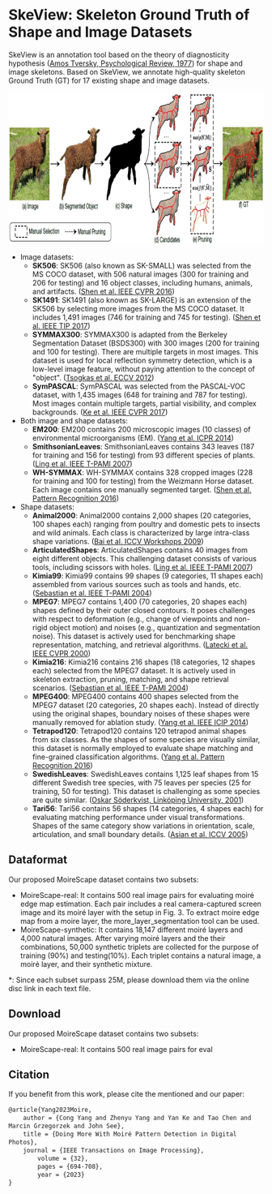 # SkeView: Skeleton Ground Truth of Shape and Image Datasets

SkeView is an annotation tool based on the theory of diagnosticity hypothesis ([Amos Tversky, Psychological Review, 1977](http://www.ai.mit.edu/projects/dm/Tversky-features.pdf)) for shape and image skeletons. Based on SkeView, we annotate high-quality skeleton Ground Truth (GT) for 17 existing shape and image datasets.

<img src="skeview.jpg" height="300">

- Image datasets:
  - **SK506**: SK506 (also known as SK-SMALL) was selected from the MS COCO dataset, with 506 natural images (300 for training and 206 for testing) and 16 object classes, including humans, animals, and artifacts. ([Shen et al. IEEE CVPR 2016](https://openaccess.thecvf.com/content_cvpr_2016/papers/Shen_Object_Skeleton_Extraction_CVPR_2016_paper.pdf))
  - **SK1491**: SK1491 (also known as SK-LARGE) is an extension of the SK506 by selecting more images from the MS COCO dataset. It includes 1,491 images (746 for training and 745 for testing). ([Shen et al. IEEE TIP 2017](https://ieeexplore.ieee.org/abstract/document/8000414))
  - **SYMMAX300**: SYMMAX300 is adapted from the Berkeley Segmentation Dataset (BSDS300) with 300 images (200 for training and 100 for testing). There are multiple targets in most images. This dataset is used for local reflection symmetry detection, which is a low-level image feature, without paying attention to the concept of "object". ([Tsogkas et al. ECCV 2012](https://inria.hal.science/hal-00856535/document))
  - **SymPASCAL**: SymPASCAL was selected from the PASCAL-VOC dataset, with 1,435 images (648 for training and 787 for testing). Most images contain multiple targets, partial visibility, and complex backgrounds. ([Ke et al. IEEE CVPR 2017](https://openaccess.thecvf.com/content_cvpr_2017/papers/Ke_SRN_Side-output_Residual_CVPR_2017_paper.pdf))
- Both image and shape datasets:
  - **EM200**: EM200 contains 200 microscopic images (10 classes) of environmental microorganisms (EM). ([Yang et al. ICPR 2014](https://projet.liris.cnrs.fr/imagine/pub/proceedings/ICPR-2014/data/5209d374.pdf))
  - **SmithsonianLeaves**: SmithsonianLeaves contains 343 leaves (187 for training and 156 for testing) from 93 different species of plants. ([Ling et al. IEEE T-PAMI 2007](https://citeseerx.ist.psu.edu/document?repid=rep1&type=pdf&doi=c9bb27a60b6c2555a4c01c4c0b8808f1e3625403))
  - **WH-SYMMAX**: WH-SYMMAX contains 328 cropped images (228 for training and 100 for testing) from the Weizmann Horse dataset. Each image contains one manually segmented target. ([Shen et al. Pattern Recognition 2016](https://www.vlrlab.net/admin/uploads/avatars/Multiple_instance_subspace_learning_via_partial_random_projection_tree_for_local_reflection_symmetry_in_natural_images.pdf))
- Shape datasets:
  - **Animal2000**: Animal2000 contains 2,000 shapes (20 categories, 100 shapes each) ranging from poultry and domestic pets to insects and wild animals. Each class is characterized by large intra-class shape variations. ([Bai et al. ICCV Workshops 2009](http://pages.ucsd.edu/~ztu/publication/iccv09_nordia_ics.pdf))
  - **ArticulatedShapes**: ArticulatedShapes contains 40 images from eight different objects. This challenging dataset consists of various tools, including scissors with holes. ([Ling et al. IEEE T-PAMI 2007](https://citeseerx.ist.psu.edu/document?repid=rep1&type=pdf&doi=c9bb27a60b6c2555a4c01c4c0b8808f1e3625403))
  - **Kimia99**: Kimia99 contains 99 shapes (9 categories, 11 shapes each) assembled from various sources such as tools and hands, etc. ([Sebastian et al. IEEE T-PAMI 2004](https://ieeexplore.ieee.org/abstract/document/1273924))
  - **MPEG7**: MPEG7 contains 1,400 (70 categories, 20 shapes each) shapes defined by their outer closed contours. It poses challenges with respect to deformation (e.g., change of viewpoints and non-rigid object motion) and noises (e.g., quantization and segmentation noise). This dataset is actively used for benchmarking shape representation, matching, and retrieval algorithms. ([Latecki et al. IEEE CVPR 2000](https://ieeexplore.ieee.org/abstract/document/855850))
  - **Kimia216**: Kimia216 contains 216 shapes (18 categories, 12 shapes each) selected from the MPEG7 dataset. It is actively used in skeleton extraction, pruning, matching, and shape retrieval scenarios. ([Sebastian et al. IEEE T-PAMI 2004](https://ieeexplore.ieee.org/abstract/document/1273924))
  - **MPEG400**: MPEG400 contains 400 shapes selected from the MPEG7 dataset (20 categories, 20 shapes each). Instead of directly using the original shapes, boundary noises of these shapes were manually removed for ablation study. ([Yang et al. IEEE ICIP 2014](https://ieeexplore.ieee.org/abstract/document/7025446))
  - **Tetrapod120**: Tetrapod120 contains 120 tetrapod animal shapes from six classes. As the shapes of some species are visually similar, this dataset is normally employed to evaluate shape matching and fine-grained classification algorithms. ([Yang et al. Pattern Recognition 2016](https://www.sciencedirect.com/science/article/abs/pii/S0031320316000431))
  - **SwedishLeaves**: SwedishLeaves contains 1,125 leaf shapes from 15 different Swedish tree species, with 75 leaves per species (25 for training, 50 for testing). This dataset is challenging as some species are quite similar. ([Oskar Söderkvist, Linköping University, 2001](https://www.diva-portal.org/smash/get/diva2:303038/FULLTEXT01.pdf))
  - **Tari56**: Tari56 contains 56 shapes (14 categories, 4 shapes each) for evaluating matching performance under visual transformations. Shapes of the same category show variations in orientation, scale, articulation, and small boundary details. ([Asian et al. ICCV 2005](https://ieeexplore.ieee.org/abstract/document/1544875))


## Dataformat

Our proposed MoireScape dataset contains two subsets:
 - MoireScape-real: It contains 500 real image pairs for evaluating moiré edge map estimation. Each pair includes a real camera-captured screen image and its moiré layer with the setup in Fig. 3. To extract moire edge map from a moire layer, the more_layer_segmentation tool can be used.
 - MoireScape-synthetic: It contains 18,147 different moiré layers and 4,000 natural images. After varying moiré layers and the their combinations, 50,000 synthetic triplets are collected for the purpose of training (90%) and testing(10%). Each triplet contains a natural image, a moiré layer, and their synthetic mixture.

*: Since each subset surpass 25M, please download them via the online disc link in each text file. 

## Download

Our proposed MoireScape dataset contains two subsets:
 - MoireScape-real: It contains 500 real image pairs for eval
 
## Citation

If you benefit from this work, please cite the mentioned and our paper:

	@article{Yang2023Moire,
		author = {Cong Yang and Zhenyu Yang and Yan Ke and Tao Chen and Marcin Grzegorzek and John See},
		title = {Doing More With Moiré Pattern Detection in Digital Photos},
		journal = {IEEE Transactions on Image Processing},
            volume = {32},
            pages = {694-708},
            year = {2023}
	}
